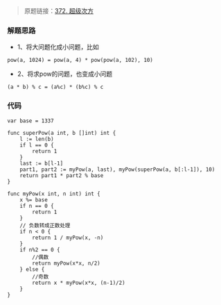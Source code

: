 > 原题链接：[372. 超级次方](https://leetcode-cn.com/problems/super-pow/)

### 解题思路
* 1、将大问题化成小问题，比如
```
pow(a, 1024) = pow(a, 4) * pow(pow(a, 102), 10)
```
* 2、将求pow的问题，也变成小问题
```
(a * b) % c = (a%c) * (b%c) % c
```
### 代码

```golang
var base = 1337

func superPow(a int, b []int) int {
	l := len(b)
	if l == 0 {
		return 1
	}
	last := b[l-1]
	part1, part2 := myPow(a, last), myPow(superPow(a, b[:l-1]), 10)
	return part1 * part2 % base
}

func myPow(x int, n int) int {
	x %= base
	if n == 0 {
		return 1
	}
    // 负数转成正数处理
	if n < 0 {
		return 1 / myPow(x, -n)
	}
	if n%2 == 0 {
		//偶数
		return myPow(x*x, n/2)
	} else {
		//奇数
		return x * myPow(x*x, (n-1)/2)
	}
}
```